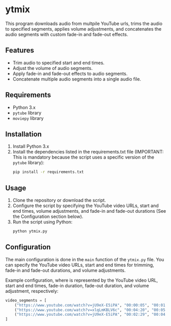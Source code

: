 # ytmix

This program downloads audio from multpile YouTube urls, trims the audio to specified segments, applies volume adjustments, and concatenates the audio segments with custom fade-in and fade-out effects.

## Features

- Trim audio to specified start and end times.
- Adjust the volume of audio segments.
- Apply fade-in and fade-out effects to audio segments.
- Concatenate multiple audio segments into a single audio file.

## Requirements

- Python 3.x
- `pytube` library
- `moviepy` library

## Installation

1. Install Python 3.x
2. Install the dependencies listed in the requirements.txt file (IMPORTANT: This is mandatory because the script uses a specific version of the `pytube` library):
    ```sh
    pip install -r requirements.txt
    ```
## Usage

1. Clone the repository or download the script.
2. Configure the script by specifying the YouTube video URLs, start and end times, volume adjustments, and fade-in and fade-out durations (See the Configuration section below).
3. Run the script using Python:
    ```sh
    python ytmix.py
    ```

## Configuration

The main configuration is done in the `main` function of the `ytmix.py` file. You can specify the YouTube video URLs, start and end times for trimming, fade-in and fade-out durations, and volume adjustments.

Example configuration, where is represented by the YouTube video URL, start and end times, fade-in duration, fade-out duration, and volume adjustment, respectively:
```python
video_segments = [
    ("https://www.youtube.com/watch?v=jU9eX-E5iPA", "00:00:05", "00:01:16.7", 0, 0.5, 5),
    ("https://www.youtube.com/watch?v=xlqLmKBLV6c", "00:04:20", "00:05:52", 3, 2, -10),
    ("https://www.youtube.com/watch?v=jU9eX-E5iPA", "00:02:29", "00:04:00", 3, 2, 5),
]
